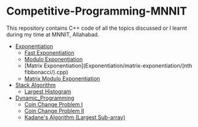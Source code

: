 # Competitive-Programming-MNNIT
This repository contains C++ code of all the topics discussed or I learnt during my time at MNNIT, Allahabad.
- [Exponentiation](Exponentiation)
  - [Fast Exponentiation](Exponentiation/fast-exponentiation.cpp)
  - [Modulo Exponentiation](Exponentiation/modulo-exponentiation.cpp)
  - [Matrix Exponentiation](Exponentiation/matrix-exponentiation/(nth fibbonacci/).cpp)
  - [Matrix Modulo Exponentiation](Exponentiation/matrix-modular-exponentiation.cpp)
- [Stack Algorithm](Stack_Algorithms)
  - [Largest Histogram](Stack_Algorithms/Largest-histogram.cpp)
- [Dynamic_Programming](Dynamic_Programming)
  - [Coin Change Problem I](Dynamic_Programming/coin_change_permutation.cpp)
  - [Coin Change Problem II](Coin-change-II.cpp)
  - [Kadane's Algorithm (Largest Sub-array)](Dynamic_Programming/kadane-algo-largest-subarray.cpp)
 
